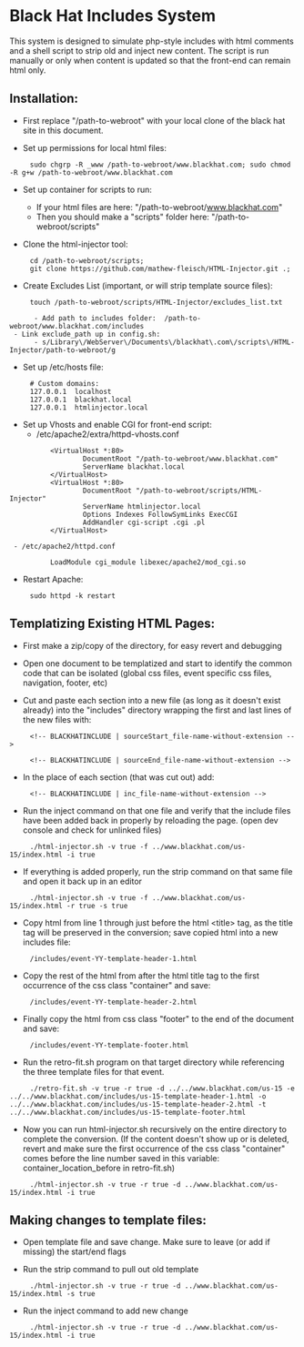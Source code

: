 # Black Hat Includes System
This system is designed to simulate php-style includes with html comments and a shell script to strip old and inject new content. The script is run manually or only when content is updated so that the front-end can remain html only. 

## Installation:

- First replace "/path-to-webroot" with your local clone of the black hat site in this document.


- Set up permissions for local html files:
```
     sudo chgrp -R _www /path-to-webroot/www.blackhat.com; sudo chmod -R g+w /path-to-webroot/www.blackhat.com
```

- Set up container for scripts to run:
     - If your html files are here: "/path-to-webroot/www.blackhat.com"
     - Then you should make a "scripts" folder here: "/path-to-webroot/scripts"

- Clone the html-injector tool:
```
     cd /path-to-webroot/scripts;
     git clone https://github.com/mathew-fleisch/HTML-Injector.git .;
```

- Create Excludes List (important, or will strip template source files):
```
     touch /path-to-webroot/scripts/HTML-Injector/excludes_list.txt
```
          - Add path to includes folder:  /path-to-webroot/www.blackhat.com/includes
     - Link exclude_path up in config.sh:
          - s/Library\/WebServer\/Documents\/blackhat\.com\/scripts\/HTML-Injector/path-to-webroot/g

- Set up /etc/hosts file:
```
     # Custom domains:
     127.0.0.1  localhost
     127.0.0.1  blackhat.local
     127.0.0.1  htmlinjector.local
```

- Set up Vhosts and enable CGI for front-end script:
     - /etc/apache2/extra/httpd-vhosts.conf
```
          <VirtualHost *:80>
                  DocumentRoot "/path-to-webroot/www.blackhat.com"
                  ServerName blackhat.local
          </VirtualHost>
          <VirtualHost *:80>
                  DocumentRoot "/path-to-webroot/scripts/HTML-Injector"
                  ServerName htmlinjector.local
                  Options Indexes FollowSymLinks ExecCGI
                  AddHandler cgi-script .cgi .pl
          </VirtualHost>
```
     - /etc/apache2/httpd.conf
```
          LoadModule cgi_module libexec/apache2/mod_cgi.so
````

- Restart Apache:
```
     sudo httpd -k restart
```

## Templatizing Existing HTML Pages:

- First make a zip/copy of the directory, for easy revert and debugging

- Open one document to be templatized and start to identify the common code that can be isolated (global css files, event specific css files, navigation, footer, etc)

- Cut and paste each section into a new file (as long as it doesn't exist already) into the "includes" directory wrapping the first and last lines of the new files with:

```
     <!-- BLACKHATINCLUDE | sourceStart_file-name-without-extension -->
```

```
     <!-- BLACKHATINCLUDE | sourceEnd_file-name-without-extension -->
```

- In the place of each section (that was cut out) add:

```
     <!-- BLACKHATINCLUDE | inc_file-name-without-extension -->
```

- Run the inject command on that one file and verify that the include files have been added back in properly by reloading the page. (open dev console and check for unlinked files) 


```
     ./html-injector.sh -v true -f ../www.blackhat.com/us-15/index.html -i true
```

- If everything is added properly, run the strip command on that same file and open it back up in an editor 

```
     ./html-injector.sh -v true -f ../www.blackhat.com/us-15/index.html -r true -s true
```


- Copy html from line 1 through just before the html &lt;title&gt; tag, as the title tag will be preserved in the conversion; save copied html into a new includes file:

```
     /includes/event-YY-template-header-1.html
```

- Copy the rest of the html from after the html title tag to the first occurrence of the css class "container" and save:

```
     /includes/event-YY-template-header-2.html
```

- Finally copy the html from css class "footer" to the end of the document and save:

```
     /includes/event-YY-template-footer.html
```

- Run the retro-fit.sh program on that target directory while referencing the three template files for that event. 

```
     ./retro-fit.sh -v true -r true -d ../../www.blackhat.com/us-15 -e ../../www.blackhat.com/includes/us-15-template-header-1.html -o ../../www.blackhat.com/includes/us-15-template-header-2.html -t ../../www.blackhat.com/includes/us-15-template-footer.html
```
     
- Now you can run html-injector.sh recursively on the entire directory to complete the conversion. (If the content doesn't show up or is deleted, revert and make sure the first occurrence of the css class "container" comes before the line number saved in this variable: container_location_before in retro-fit.sh) 

```
     ./html-injector.sh -v true -r true -d ../www.blackhat.com/us-15/index.html -i true
```



## Making changes to template files:
- Open template file and save change. Make sure to leave (or add if missing) the start/end flags

- Run the strip command to pull out old template 

```
     ./html-injector.sh -v true -r true -d ../www.blackhat.com/us-15/index.html -s true
```

- Run the inject command to add new change 

```
     ./html-injector.sh -v true -r true -d ../www.blackhat.com/us-15/index.html -i true
```

